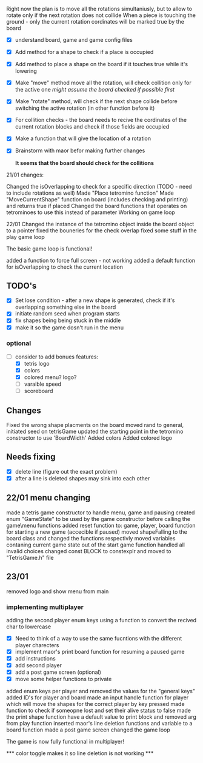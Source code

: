 

Right now the plan is to move all the rotations simultaniusly, but to allow to rotate only if the next rotation does not collide
When a piece is touching the ground - only the current rotation cordinates will be marked true by the board


- [x] understand board, game and game config files
- [x] Add method for a shape to check if a place is occupied
- [x] Add method to place a shape on the board if it touches true while it's lowering
- [x] Make "move" method move all the rotation, will check collition only for the active one *might assume the board checked if possible first*
- [x] Make "rotate" method, will check if the next shape collide before switching the active rotation (in other function before it)

- [x] For collition checks - the board needs to recive the cordinates of the current rotation blocks and check if those fields are occupied

- [x] Make a function that will give the location of a rotation

- [x] Brainstorm with maor befor making further changes

	**It seems that the board should check for the collitions**

21/01 changes:

Changed the isOverlapping to check for a specific direction (TODO - need to include rotations as well)
Made "Place tetromino function"
Made "MoveCurrentShape" function on board (includes checking and printing) and returns true if placed
Changed the board functions that operates on tetrominoes to use this instead of parameter
Working on game loop

22/01
Changed the instance of the tetromino object inside the board object to a pointer
fixed the bouneries for the check overlap
fixed some stuff in the play game loop

The basic game loop is functional!

added  a function to force full screen - not working
added a default function for isOverlapping to check the current location

## TODO's
- [x] Set lose condition - after a new shape is generated, check if it's overlapping something else in the board
- [x] initiate random seed when program starts
- [x] fix shapes being being stuck in the middle
- [x] make it so the game dosn't run in the menu
### optional
- [ ] consider to add bonues features:
	- [x] tetris logo
	- [x] colors
	- [x] colored menu? logo?
	- [ ] varaible speed
	- [ ] scoreboard

## Changes
Fixed the wrong shape placments on the board
moved rand to general, initiated seed on tetrisGame
updated the starting point in the tetromino constructor to use 'BoardWidth'
Added colors
Added colored logo

## Needs fixing
- [x] delete line (figure out the exact problem)
- [x] after a line is deleted shapes may sink into each other

## 22/01 menu changing
made a tetris game constructor to handle menu, game and pausing
created enum "GameState" to be used by the game constructor before calling the game\menu functions
added reset function to: game, player, board function for starting a new game (accecible if paused)
moved shapeFalling to the board class and changed the functions respectivly
moved variables contaning current game state out of the start game function
handled all invalid choices
changed const BLOCK to constexplr and moved to "TetrisGame.h" file

## 23/01
removed logo and show menu from main

### implementing multiplayer
adding the second player enum keys
using a function to convert the recived char to lowercase

- [x] Need to think of a way to use the same fucntions with the different player charecters
- [x] implement maor's print board function for resuming a paused game
- [x] add instructions
- [x] add second player
- [x] add a post game screen (optional)
- [x] move some helper functions to private

added enum keys per player and removed the values for the "general keys"
added ID's for player and board
made an input handle function for player which will move the shapes for the correct player by key pressed
made function to check if someopne lost and set their alive status to false
made the print shape function have a default value to print block and removed arg from play function
inserted maor's line deletion functions and variable to a board function
made a post game screen
changed the game loop

The game is now fully functional in multiplayer!

*** color toggle makes it so line deletion is not working ***

